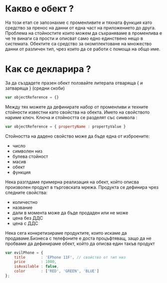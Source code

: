 # Какво е обект ?
На този етап се запознахме с променливите и тяхната функция като средство за пренос на данни от 
една част на приложението до друга. Проблема на стойностите които можем да съхраняваме в променлива
е че те винаги са прости и описват само едно единствено нещо в системата. Обектите са средство за
окомплектоване на множество данни от различен тип, чрез които да се работи с помоща на общо име.


# Как се декларира ?

За да създадете празен обект ползвайте литерала  отваряща { и затваряща  } (средни скоби)

```js
var objectReference = {}
```

Между тях можете да дефинирате набор от променливи и техните стойности известни като свойства на обекта. Името на свойството нариме ключ. Ключа и стойността се разделят със символа :

```js
var objectReference = { propertyName : propertyValue }
```

Стойността на дадено свойство може да бъде една от изброените:
- число
- символен низ
- булева стойност
- масив
- обект
- функция

Нека разглдаме примерна реализация на обект, който описва произволен продукт в търговската мрежа. Продукта се дефинира чрез следните свойства:
- количестно
- название
- дали в момента може да бъде продаден или не може
- цена без ДДС
- цена с ДДС


Нека сега конкретизираме продуктите, които искаме да продаваме.Бизнеса с телефоните е доста процъфтяващ, защо да не пробваме да дефинираме обект, който да описва един такъв продукт

```js
var evilPhone = {
    title       : 'EPhone 11F', // свойство от тип низ
    price       : 1000,
    isAvailable : false,
    color       : ['RED', 'GREEN', 'BLUE']
};
```